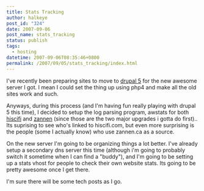 ```yaml
---
title: Stats Tracking
author: halkeye
post_id: "324"
date: 2007-09-06
post_name: stats_tracking
status: publish
tags:
  - hosting
datetime: 2007-09-06T08:35:46+0800
permalink: /2007/09/05/stats_tracking/index.html
---
```


I've recently been preparing sites to move to [drupal 5](https://www.drupal.org) for the new awesome server I got. I mean I could set the thing up using php4 and make all the old sites work and such.

Anyways, during this process (and I'm having fun really playing with drupal 5 this time), I decided to setup the log parsing program, awstats for both [hiscifi](https://www.hiscifi.com) and [zannen](https://www.zannen.ca) (since those are the two major upgrades i gotta do first).. Its suprising to see who's linked to hiscifi.com, but even more surprising is the people (some I actually know) who use zannen.ca as a source.

On the new server I'm going to be organizing things a lot better. I've already setup a secondary dns server this time (although i'm going to probably switch it sometime when I can find a "buddy"), and I'm going to be setting up a stats vhost for people to check their own website stats. Its going to be pretty awesome once I get there.

I'm sure there will be some tech posts as I go.
